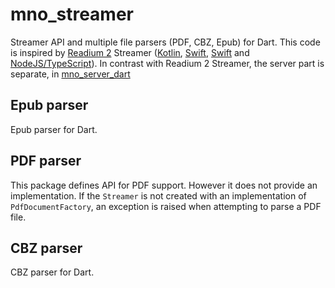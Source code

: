 # mno_streamer

Streamer API and multiple file parsers (PDF, CBZ, Epub) for Dart. This code is inspired by [Readium 2](https://readium.org/technical/r2-toc/) Streamer ([Kotlin](https://github.com/readium/r2-streamer-kotlin), [Swift](https://github.com/readium/r2-streamer-kotlin), [Swift](https://github.com/readium/r2-streamer-swift) and [NodeJS/TypeScript](https://github.com/readium/r2-streamer-js)).
In contrast with Readium 2 Streamer, the server part is separate, in [mno_server_dart](https://github.com/Mantano/mno_server_dart)

## Epub parser

Epub parser for Dart.

## PDF parser

This package defines API for PDF support. However it does not provide an implementation. If the ```Streamer``` is not created with an implementation of ```PdfDocumentFactory```, an exception is raised when attempting to parse a PDF file.

## CBZ parser

CBZ parser for Dart.
